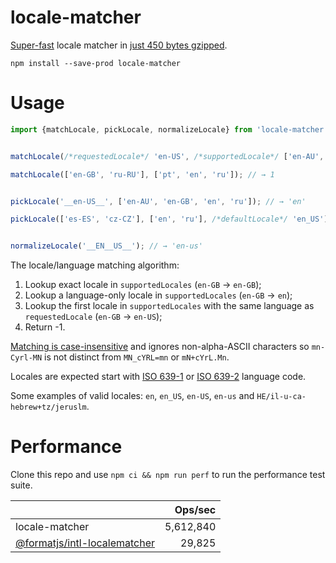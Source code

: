 # locale-matcher

[Super-fast](#performance) locale matcher in [just 450 bytes gzipped](https://bundlephobia.com/package/locale-matcher).

```shell
npm install --save-prod locale-matcher
```

# Usage

```ts
import {matchLocale, pickLocale, normalizeLocale} from 'locale-matcher';


matchLocale(/*requestedLocale*/ 'en-US', /*supportedLocale*/ ['en-AU', 'en-GB', 'en', 'ru']); // → 2

matchLocale(['en-GB', 'ru-RU'], ['pt', 'en', 'ru']); // → 1


pickLocale('__en-US__', ['en-AU', 'en-GB', 'en', 'ru']); // → 'en'

pickLocale(['es-ES', 'cz-CZ'], ['en', 'ru'], /*defaultLocale*/ 'en_US'); // → 'en_US'


normalizeLocale('__EN__US__'); // → 'en-us'
```

The locale/language matching algorithm:

1. Lookup exact locale in `supportedLocales` (`en-GB` → `en-GB`);
2. Lookup a language-only locale in `supportedLocales` (`en-GB` → `en`);
3. Lookup the first locale in `supportedLocales` with the same language as `requestedLocale` (`en-GB` → `en-US`);
4. Return -1.

[Matching is case-insensitive](https://tools.ietf.org/search/bcp47#section-2.1.1) and ignores non-alpha-ASCII characters
so `mn-Cyrl-MN` is not distinct from `MN_cYRL=mn` or `mN+cYrL.Mn`.

Locales are expected start with [ISO 639-1](https://en.wikipedia.org/wiki/ISO_639-1) or
[ISO 639-2](https://en.wikipedia.org/wiki/ISO_639-2) language code.

Some examples of valid locales: `en`, `en_US`, `en-US`, `en-us` and `HE/il-u-ca-hebrew+tz/jeruslm`.

# Performance

Clone this repo and use `npm ci && npm run perf` to run the performance test suite.

|  | Ops/sec |
| --- | ---: | 
| locale-matcher | 5,612,840 |
| [@formatjs/intl-localematcher](https://formatjs.io/docs/polyfills/intl-localematcher/) | 29,825 |

